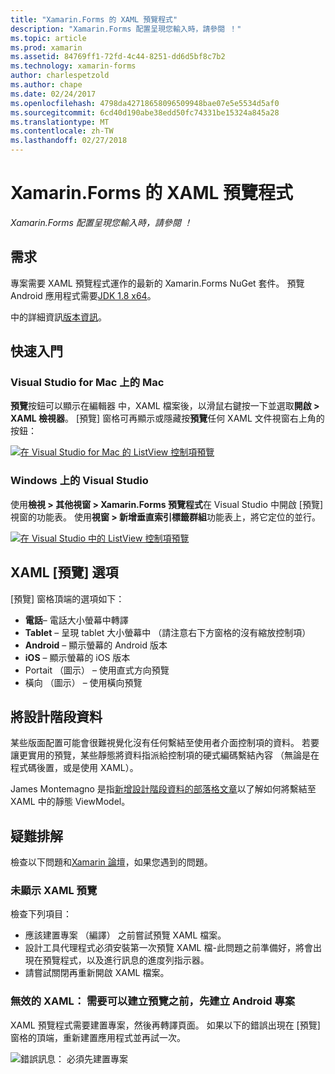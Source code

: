 ```yaml
---
title: "Xamarin.Forms 的 XAML 預覽程式"
description: "Xamarin.Forms 配置呈現您輸入時，請參閱 ！"
ms.topic: article
ms.prod: xamarin
ms.assetid: 84769ff1-72fd-4c44-8251-dd6d5bf8c7b2
ms.technology: xamarin-forms
author: charlespetzold
ms.author: chape
ms.date: 02/24/2017
ms.openlocfilehash: 4798da42718658096509948bae07e5e5534d5af0
ms.sourcegitcommit: 6cd40d190abe38edd50fc74331be15324a845a28
ms.translationtype: MT
ms.contentlocale: zh-TW
ms.lasthandoff: 02/27/2018
---
```

# <a name="xaml-previewer-for-xamarinforms"></a>Xamarin.Forms 的 XAML 預覽程式

_Xamarin.Forms 配置呈現您輸入時，請參閱 ！_

## <a name="requirements"></a>需求

專案需要 XAML 預覽程式運作的最新的 Xamarin.Forms NuGet 套件。 預覽 Android 應用程式需要[JDK 1.8 x64](http://www.oracle.com/technetwork/java/javase/downloads/jdk8-downloads-2133151.html)。

中的詳細資訊[版本資訊](https://developer.xamarin.com/releases/studio/xamarin.studio_6.2/xamarin.studio_6.2/#Xamarin_Forms_Previewer)。

## <a name="getting-started"></a>快速入門

### <a name="visual-studio-for-mac-on-mac"></a>Visual Studio for Mac 上的 Mac

**預覽**按鈕可以顯示在編輯器 中，XAML 檔案後，以滑鼠右鍵按一下並選取**開啟 > XAML 檢視器**。 [預覽] 窗格可再顯示或隱藏按**預覽**任何 XAML 文件視窗右上角的按鈕：

[ ![在 Visual Studio for Mac 的 ListView 控制項預覽](xaml-previewer-images/xamlp-list-sml.png "適用於 Mac 的 Visual Studio 中的表單預覽程式")](xaml-previewer-images/xamlp-list.png "Form 預覽程式，在 Visual Studio for Mac")

### <a name="visual-studio-on-windows"></a>Windows 上的 Visual Studio

使用**檢視 > 其他視窗 > Xamarin.Forms 預覽程式**在 Visual Studio 中開啟 [預覽] 視窗的功能表。 使用**視窗 > 新增垂直索引標籤群組**功能表上，將它定位的並行。

[ ![在 Visual Studio 中的 ListView 控制項預覽](xaml-previewer-images/xamlp-list-vs-sml.png "Visual Studio 中的表單預覽程式")](xaml-previewer-images/xamlp-list-vs.png "Visual Studio 中的表單預覽程式")

## <a name="xaml-preview-options"></a>XAML [預覽] 選項

[預覽] 窗格頂端的選項如下：

* **電話**– 電話大小螢幕中轉譯
* **Tablet** – 呈現 tablet 大小螢幕中 （請注意右下方窗格的沒有縮放控制項）
* **Android** – 顯示螢幕的 Android 版本
* **iOS** – 顯示螢幕的 iOS 版本
* Portait （圖示） – 使用直式方向預覽
* 橫向 （圖示） – 使用橫向預覽

## <a name="adding-design-time-data"></a>將設計階段資料

某些版面配置可能會很難視覺化沒有任何繫結至使用者介面控制項的資料。 若要讓更實用的預覽，某些靜態將資料指派給控制項的硬式編碼繫結內容 （無論是在程式碼後置，或是使用 XAML）。

James Montemagno 是指[新增設計階段資料的部落格文章](http://motzcod.es/post/143702671962/xamarinforms-xaml-previewer-design-time-data)以了解如何將繫結至 XAML 中的靜態 ViewModel。

## <a name="troubleshooting"></a>疑難排解

檢查以下問題和[Xamarin 論壇](https://forums.xamarin.com/categories/xamarin-forms)，如果您遇到的問題。

### <a name="xaml-preview-isnt-showing"></a>未顯示 XAML 預覽

檢查下列項目：

* 應該建置專案 （編譯） 之前嘗試預覽 XAML 檔案。
* 設計工具代理程式必須安裝第一次預覽 XAML 檔-此問題之前準備好，將會出現在預覽程式，以及進行訊息的進度列指示器。
* 請嘗試關閉再重新開啟 XAML 檔案。

### <a name="invalid-xaml-the-android-project-needs-to-built-before-preview-can-be-created"></a>無效的 XAML： 需要可以建立預覽之前，先建立 Android 專案

XAML 預覽程式需要建置專案，然後再轉譯頁面。
如果以下的錯誤出現在 [預覽] 窗格的頂端，重新建置應用程式並再試一次。

![錯誤訊息： 必須先建置專案](xaml-previewer-images/error-not-built-sml.png "錯誤訊息： 重建專案")
